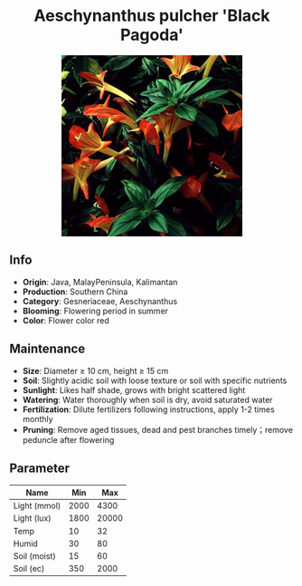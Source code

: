 <h1 align='center'>Aeschynanthus pulcher 'Black Pagoda'</h1>
<p align="center">
    <img 
        align='center'
        width='320'
        src="../images/aeschynanthus pulcher black pagoda.png" 
        alt='Aeschynanthus pulcher 'Black Pagoda'' />
</p>

## Info

 - **Origin**: Java, MalayPeninsula, Kalimantan
 - **Production**: Southern China
 - **Category**: Gesneriaceae, Aeschynanthus
 - **Blooming**: Flowering period in summer
 - **Color**: Flower color red

## Maintenance

 - **Size**: Diameter ≥ 10 cm, height ≥ 15 cm
 - **Soil**: Slightly acidic soil with loose texture or soil with specific nutrients
 - **Sunlight**: Likes half shade, grows with bright scattered light
 - **Watering**: Water thoroughly when soil is dry, avoid saturated water
 - **Fertilization**: Dilute fertilizers following instructions, apply 1-2 times monthly
 - **Pruning**: Remove aged tissues, dead and pest branches timely；remove peduncle after flowering

## Parameter

| Name         | Min  | Max   |
|--------------|------|-------|
| Light (mmol) | 2000 | 4300  |
| Light (lux)  | 1800 | 20000 |
| Temp         | 10    | 32    |
| Humid        | 30   | 80    |
| Soil (moist) | 15   | 60    |
| Soil (ec)    | 350  | 2000  |